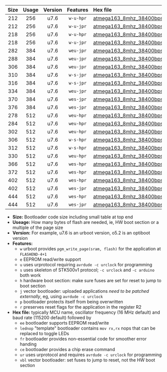 |Size|Usage|Version|Features|Hex file|
|:-:|:-:|:-:|:-:|:--|
|212|256|u7.6|`w-u-hpr`|[atmega163_8mhz_38400bps_ur.hex](https://raw.githubusercontent.com/stefanrueger/urboot/main//atmega163_8mhz_38400bps_ur.hex)|
|212|256|u7.6|`w-u-jpr`|[atmega163_8mhz_38400bps_ur_vbl.hex](https://raw.githubusercontent.com/stefanrueger/urboot/main//atmega163_8mhz_38400bps_ur_vbl.hex)|
|218|256|u7.6|`w-u-hpr`|[atmega163_8mhz_38400bps_lednop_ur.hex](https://raw.githubusercontent.com/stefanrueger/urboot/main//atmega163_8mhz_38400bps_lednop_ur.hex)|
|218|256|u7.6|`w-u-jpr`|[atmega163_8mhz_38400bps_lednop_ur_vbl.hex](https://raw.githubusercontent.com/stefanrueger/urboot/main//atmega163_8mhz_38400bps_lednop_ur_vbl.hex)|
|282|384|u7.6|`weu-jpr`|[atmega163_8mhz_38400bps_ee_ur_vbl.hex](https://raw.githubusercontent.com/stefanrueger/urboot/main//atmega163_8mhz_38400bps_ee_ur_vbl.hex)|
|288|384|u7.6|`weu-jpr`|[atmega163_8mhz_38400bps_ee_lednop_ur_vbl.hex](https://raw.githubusercontent.com/stefanrueger/urboot/main//atmega163_8mhz_38400bps_ee_lednop_ur_vbl.hex)|
|306|384|u7.6|`weu-jpr`|[atmega163_8mhz_38400bps_ee_lednop_fr_ur_vbl.hex](https://raw.githubusercontent.com/stefanrueger/urboot/main//atmega163_8mhz_38400bps_ee_lednop_fr_ur_vbl.hex)|
|310|384|u7.6|`w-s-jpr`|[atmega163_8mhz_38400bps_vbl.hex](https://raw.githubusercontent.com/stefanrueger/urboot/main//atmega163_8mhz_38400bps_vbl.hex)|
|316|384|u7.6|`w-s-jpr`|[atmega163_8mhz_38400bps_lednop_vbl.hex](https://raw.githubusercontent.com/stefanrueger/urboot/main//atmega163_8mhz_38400bps_lednop_vbl.hex)|
|334|384|u7.6|`weu-jpr`|[atmega163_8mhz_38400bps_ee_lednop_fr_ce_ur_vbl.hex](https://raw.githubusercontent.com/stefanrueger/urboot/main//atmega163_8mhz_38400bps_ee_lednop_fr_ce_ur_vbl.hex)|
|370|384|u7.6|`wes-jpr`|[atmega163_8mhz_38400bps_ee_vbl.hex](https://raw.githubusercontent.com/stefanrueger/urboot/main//atmega163_8mhz_38400bps_ee_vbl.hex)|
|376|384|u7.6|`wes-jpr`|[atmega163_8mhz_38400bps_ee_lednop_vbl.hex](https://raw.githubusercontent.com/stefanrueger/urboot/main//atmega163_8mhz_38400bps_ee_lednop_vbl.hex)|
|278|512|u7.6|`weu-hpr`|[atmega163_8mhz_38400bps_ee_ur.hex](https://raw.githubusercontent.com/stefanrueger/urboot/main//atmega163_8mhz_38400bps_ee_ur.hex)|
|284|512|u7.6|`weu-hpr`|[atmega163_8mhz_38400bps_ee_lednop_ur.hex](https://raw.githubusercontent.com/stefanrueger/urboot/main//atmega163_8mhz_38400bps_ee_lednop_ur.hex)|
|302|512|u7.6|`weu-hpr`|[atmega163_8mhz_38400bps_ee_lednop_fr_ur.hex](https://raw.githubusercontent.com/stefanrueger/urboot/main//atmega163_8mhz_38400bps_ee_lednop_fr_ur.hex)|
|306|512|u7.6|`w-s-hpr`|[atmega163_8mhz_38400bps.hex](https://raw.githubusercontent.com/stefanrueger/urboot/main//atmega163_8mhz_38400bps.hex)|
|312|512|u7.6|`w-s-hpr`|[atmega163_8mhz_38400bps_lednop.hex](https://raw.githubusercontent.com/stefanrueger/urboot/main//atmega163_8mhz_38400bps_lednop.hex)|
|330|512|u7.6|`weu-hpr`|[atmega163_8mhz_38400bps_ee_lednop_fr_ce_ur.hex](https://raw.githubusercontent.com/stefanrueger/urboot/main//atmega163_8mhz_38400bps_ee_lednop_fr_ce_ur.hex)|
|366|512|u7.6|`wes-hpr`|[atmega163_8mhz_38400bps_ee.hex](https://raw.githubusercontent.com/stefanrueger/urboot/main//atmega163_8mhz_38400bps_ee.hex)|
|372|512|u7.6|`wes-hpr`|[atmega163_8mhz_38400bps_ee_lednop.hex](https://raw.githubusercontent.com/stefanrueger/urboot/main//atmega163_8mhz_38400bps_ee_lednop.hex)|
|402|512|u7.6|`wes-hpr`|[atmega163_8mhz_38400bps_ee_lednop_fr.hex](https://raw.githubusercontent.com/stefanrueger/urboot/main//atmega163_8mhz_38400bps_ee_lednop_fr.hex)|
|402|512|u7.6|`wes-jpr`|[atmega163_8mhz_38400bps_ee_lednop_fr_vbl.hex](https://raw.githubusercontent.com/stefanrueger/urboot/main//atmega163_8mhz_38400bps_ee_lednop_fr_vbl.hex)|
|444|512|u7.6|`wes-hpr`|[atmega163_8mhz_38400bps_ee_lednop_fr_ce.hex](https://raw.githubusercontent.com/stefanrueger/urboot/main//atmega163_8mhz_38400bps_ee_lednop_fr_ce.hex)|
|444|512|u7.6|`wes-jpr`|[atmega163_8mhz_38400bps_ee_lednop_fr_ce_vbl.hex](https://raw.githubusercontent.com/stefanrueger/urboot/main//atmega163_8mhz_38400bps_ee_lednop_fr_ce_vbl.hex)|

- **Size:** Bootloader code size including small table at top end
- **Useage:** How many bytes of flash are needed, ie, HW boot section or a multiple of the page size
- **Version:** For example, u7.6 is an urboot version, o5.2 is an optiboot version
- **Features:**
  + `w` urboot provides `pgm_write_page(sram, flash)` for the application at `FLASHEND-4+1`
  + `e` EEPROM read/write support
  + `u` uses urprotocol requiring `avrdude -c urclock` for programming
  + `s` uses skeleton of STK500v1 protocol; `-c urclock` and `-c arduino` both work
  + `h` hardware boot section: make sure fuses are set for reset to jump to boot section
  + `j` vector bootloader: uploaded applications *need to be patched externally*, eg, using `avrdude -c urclock`
  + `p` bootloader protects itself from being overwritten
  + `r` preserves reset flags for the application in the register R2
- **Hex file:** typically MCU name, oscillator frequency (16 MHz default) and baud rate (115200 default) followed by
  + `ee` bootloader supports EEPROM read/write
  + `lednop` "template" bootloader contains `mov rx,rx` nops that can be replaced to toggle LEDs
  + `fr` bootloader provides non-essential code for smoother error handing
  + `ce` bootloader provides a chip erase command
  + `ur` uses urprotocol and requires `avrdude -c urclock` for programming
  + `vbl` vector bootloader: set fuses to jump to reset, not the HW boot section
